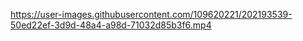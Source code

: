 

https://user-images.githubusercontent.com/109620221/202193539-50ed22ef-3d9d-48a4-a98d-71032d85b3f6.mp4

